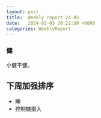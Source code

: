 ```yaml
---
layout: post
title:  Weekly report 24-05
date:   2024-02-03 20:22:30 +0800
categories: WeeklyReport
---
```


### 健

小健不健。





## 下周加强排序

  * 睡
  * 控制糖摄入
